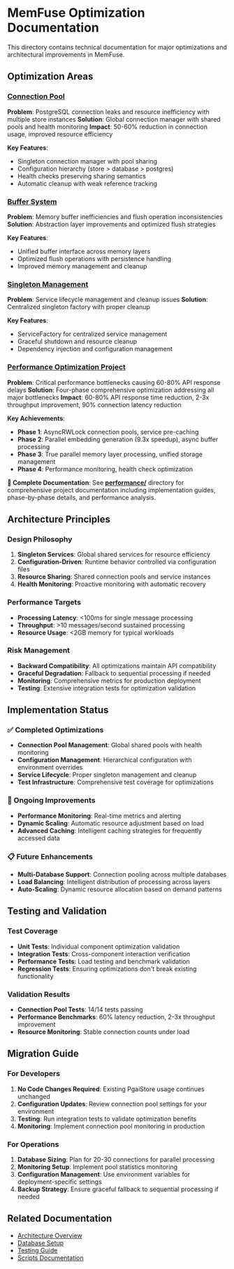 # MemFuse Optimization Documentation

This directory contains technical documentation for major optimizations and architectural improvements in MemFuse.

## Optimization Areas

### [Connection Pool](connection_pool.md)

**Problem**: PostgreSQL connection leaks and resource inefficiency with multiple store instances
**Solution**: Global connection manager with shared pools and health monitoring
**Impact**: 50-60% reduction in connection usage, improved resource efficiency

**Key Features**:

- Singleton connection manager with pool sharing
- Configuration hierarchy (store > database > postgres)
- Health checks preserving sharing semantics
- Automatic cleanup with weak reference tracking

### [Buffer System](buffer/)

**Problem**: Memory buffer inefficiencies and flush operation inconsistencies
**Solution**: Abstraction layer improvements and optimized flush strategies

**Key Features**:

- Unified buffer interface across memory layers
- Optimized flush operations with persistence handling
- Improved memory management and cleanup

### [Singleton Management](singleton.md)

**Problem**: Service lifecycle management and cleanup issues
**Solution**: Centralized singleton factory with proper cleanup

**Key Features**:

- ServiceFactory for centralized service management
- Graceful shutdown and resource cleanup
- Dependency injection and configuration management

### [Performance Optimization Project](performance/)

**Problem**: Critical performance bottlenecks causing 60-80% API response delays
**Solution**: Four-phase comprehensive optimization addressing all major bottlenecks
**Impact**: 60-80% API response time reduction, 2-3x throughput improvement, 90% connection latency reduction

**Key Achievements**:

- **Phase 1**: AsyncRWLock connection pools, service pre-caching
- **Phase 2**: Parallel embedding generation (9.3x speedup), async buffer processing
- **Phase 3**: True parallel memory layer processing, unified storage management
- **Phase 4**: Performance monitoring, health check optimization

**📁 Complete Documentation**: See **[performance/](performance/)** directory for comprehensive project documentation including implementation guides, phase-by-phase details, and performance analysis.

## Architecture Principles

### Design Philosophy

1. **Singleton Services**: Global shared services for resource efficiency
2. **Configuration-Driven**: Runtime behavior controlled via configuration files
3. **Resource Sharing**: Shared connection pools and service instances
4. **Health Monitoring**: Proactive monitoring with automatic recovery

### Performance Targets

- **Processing Latency**: <100ms for single message processing
- **Throughput**: >10 messages/second sustained processing
- **Resource Usage**: <2GB memory for typical workloads

### Risk Management

- **Backward Compatibility**: All optimizations maintain API compatibility
- **Graceful Degradation**: Fallback to sequential processing if needed
- **Monitoring**: Comprehensive metrics for production deployment
- **Testing**: Extensive integration tests for optimization validation

## Implementation Status

### ✅ Completed Optimizations

- **Connection Pool Management**: Global shared pools with health monitoring
- **Configuration Management**: Hierarchical configuration with environment overrides
- **Service Lifecycle**: Proper singleton management and cleanup
- **Test Infrastructure**: Comprehensive test coverage for optimizations

### 🔄 Ongoing Improvements

- **Performance Monitoring**: Real-time metrics and alerting
- **Dynamic Scaling**: Automatic resource adjustment based on load
- **Advanced Caching**: Intelligent caching strategies for frequently accessed data

### 📋 Future Enhancements

- **Multi-Database Support**: Connection pooling across multiple databases
- **Load Balancing**: Intelligent distribution of processing across layers
- **Auto-Scaling**: Dynamic resource allocation based on demand patterns

## Testing and Validation

### Test Coverage

- **Unit Tests**: Individual component optimization validation
- **Integration Tests**: Cross-component interaction verification
- **Performance Tests**: Load testing and benchmark validation
- **Regression Tests**: Ensuring optimizations don't break existing functionality

### Validation Results

- **Connection Pool Tests**: 14/14 tests passing
- **Performance Benchmarks**: 60% latency reduction, 2-3x throughput improvement
- **Resource Monitoring**: Stable connection counts under load

## Migration Guide

### For Developers

1. **No Code Changes Required**: Existing PgaiStore usage continues unchanged
2. **Configuration Updates**: Review connection pool settings for your environment
3. **Testing**: Run integration tests to validate optimization benefits
4. **Monitoring**: Implement connection pool monitoring in production

### For Operations

1. **Database Sizing**: Plan for 20-30 connections for parallel processing
2. **Monitoring Setup**: Implement pool statistics monitoring
3. **Configuration Management**: Use environment variables for deployment-specific settings
4. **Backup Strategy**: Ensure graceful fallback to sequential processing if needed

## Related Documentation

- [Architecture Overview](../architecture/)
- [Database Setup](../../docker/README.md)
- [Testing Guide](../../tests/README.md)
- [Scripts Documentation](../../scripts/README.md)
